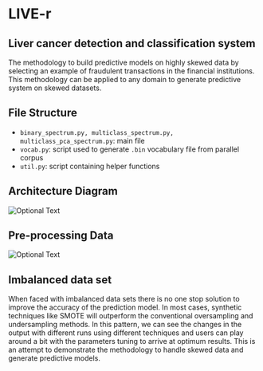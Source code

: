 # LIVE-r
## Liver cancer detection and classification system

The methodology to build predictive models on highly skewed data by selecting an example of fraudulent transactions in the financial institutions. This methodology can be applied to any domain to generate predictive system on skewed datasets.
## File Structure

* `binary_spectrum.py, multiclass_spectrum.py, multiclass_pca_spectrum.py`: main file
* `vocab.py`: script used to generate `.bin` vocabulary file from parallel corpus
* `util.py`: script containing helper functions
## Architecture Diagram
![Optional Text](../master/img/archi.png)
## Pre-processing Data
![Optional Text](../master/img/baseline.png)

## Imbalanced data set
When faced with imbalanced data sets there is no one stop solution to improve the accuracy of the prediction model. In most cases, synthetic techniques like SMOTE will outperform the conventional oversampling and undersampling methods. In this pattern, we can see the changes in the output with different runs using different techniques and users can play around a bit with the parameters tuning to arrive at optimum results. This is an attempt to demonstrate the methodology to handle skewed data and generate predictive models.
